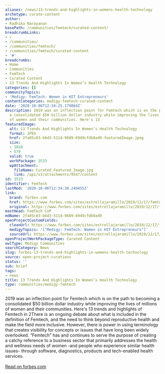 ```yaml
---
aliases: /news/13-trends-and-highlights-in-womens-health-technology
archetype: curate-content
author:
- Radhika Narayanan
basePath: /communities/femtech/curated-content/
breadcrumbLinks:
- /
- /communities/
- /communities/femtech/
- /communities/femtech/curated-content
- '#'
breadcrumbs:
- Home
- Communities
- FemTech
- Curated Content
- 13 Trends And Highlights In Women’s Health Technology
categories: []
communityTopics:
- 'Medigy: FemTech: Women in HIT Entrepreneurs'
contentCategories: medigy-femtech-curated-content
date: '2020-10-06T12:34:25.179864Z'
description: 2019 was an inflection point for Femtech which is on the path to becoming
  a consolidated $50 billion dollar industry while improving the lives of millions
  of women and their communities. Here's 13
featuredImage:
  alt: 13 Trends And Highlights In Women’s Health Technology
  format: JPEG
  href: 2fa05c03-b6d3-511d-9689-6949cfdb8ad9-featuredImage.jpeg
  size:
  - 1028
  - 579
  valid: true
  workPackage: 3533
  wpAttachment:
    fileName: Curated_Featured_Image.jpg
    link: /api/v3/attachments/9547/content
id: 3533
identifier: FemTech
lastMod: '2020-10-06T12:34:30.249455Z'
link:
  brand: forbes.com
  href: https://www.forbes.com/sites/estrellajaramillo/2019/12/17/femtech-in-2019-trends-investment-in-womens-health-technology/#13c912a3114c
  original: https://www.forbes.com/sites/estrellajaramillo/2019/12/17/femtech-in-2019-trends-investment-in-womens-health-technology/#13c912a3114c
mastHead: FemTech CoP
mdName: 2fa05c03-b6d3-511d-9689-6949cfdb8ad9
openProjectCustomFields:
  cleanUrl: https://www.forbes.com/sites/estrellajaramillo/2019/12/17/femtech-in-2019-trends-investment-in-womens-health-technology/#13c912a3114c
  medigyTopics: '["Medigy: FemTech: Women in HIT Entrepreneurs"]'
  sourceUrl: https://www.forbes.com/sites/estrellajaramillo/2019/12/17/femtech-in-2019-trends-investment-in-womens-health-technology/#13c912a3114c
openProjectWorkPackageType: Curated Content
owlType: Medigy Communities
searchCategory: News
slug: forbes-13-trends-and-highlights-in-womens-health-technology
source: open-project-curations
status: ''
sub: brief
tags:
- news
title: 13 Trends And Highlights In Women’s Health Technology
type: communities/medigy-femtech
---
```


<p>2019 was an inflection point for Femtech which is on the path to becoming a consolidated $50 billion dollar industry while improving the lives of millions of women and their communities. Here's 13 trends and highlights of Femtech in 2There is an ongoing debate about what is included in the definition of Femtech, and the need to think beyond reproductive health and make the field more inclusive. However, there is power in using terminology that creates visibility for concepts or issues that have long been widely overlooked. “Femtech” has and continues to serve the purpose of creating a catchy reference to a business sector that primarily addresses the health and wellness needs of women -and people who experience similar health issues- through software, diagnostics, products and tech-enabled health services.<br><br><a href="https://www.forbes.com/sites/estrellajaramillo/2019/12/17/femtech-in-2019-trends-investment-in-womens-health-technology/#13c912a3114c">Read on forbes.com</a></p>